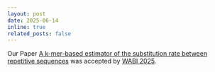 ```yaml
---
layout: post
date: 2025-06-14
inline: true
related_posts: false
---
```


Our Paper [A k-mer-based estimator of the substitution rate between repetitive sequences](https://www.biorxiv.org/content/10.1101/2025.06.19.660607v1) was accepted by [WABI 2025](https://wabiconf.github.io/2025/talks/). 
